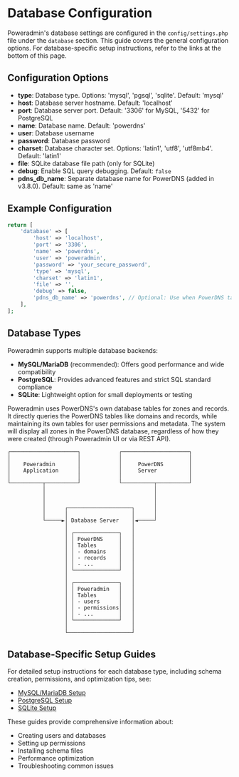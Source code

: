 # Database Configuration

Poweradmin's database settings are configured in the `config/settings.php` file under the `database` section. This guide covers the general configuration options. For database-specific setup instructions, refer to the links at the bottom of this page.

## Configuration Options

- **type**: Database type. Options: 'mysql', 'pgsql', 'sqlite'. Default: 'mysql'
- **host**: Database server hostname. Default: 'localhost'
- **port**: Database server port. Default: '3306' for MySQL, '5432' for PostgreSQL
- **name**: Database name. Default: 'powerdns'
- **user**: Database username
- **password**: Database password
- **charset**: Database character set. Options: 'latin1', 'utf8', 'utf8mb4'. Default: 'latin1'
- **file**: SQLite database file path (only for SQLite)
- **debug**: Enable SQL query debugging. Default: `false`
- **pdns_db_name**: Separate database name for PowerDNS (added in v3.8.0). Default: same as 'name'

## Example Configuration

```php
return [
    'database' => [
        'host' => 'localhost',
        'port' => '3306',
        'name' => 'powerdns',
        'user' => 'poweradmin',
        'password' => 'your_secure_password',
        'type' => 'mysql',
        'charset' => 'latin1',
        'file' => '',
        'debug' => false,
        'pdns_db_name' => 'powerdns', // Optional: Use when PowerDNS tables are in a separate database
    ],
];
```

## Database Types

Poweradmin supports multiple database backends:

- **MySQL/MariaDB** (recommended): Offers good performance and wide compatibility
- **PostgreSQL**: Provides advanced features and strict SQL standard compliance
- **SQLite**: Lightweight option for small deployments or testing

Poweradmin uses PowerDNS's own database tables for zones and records. It directly queries the PowerDNS tables like domains and records, while maintaining its own tables for user permissions and metadata. The system will display all zones in the PowerDNS database, regardless of how they were created (through Poweradmin UI or via REST API).

```
┌─────────────────────┐            ┌─────────────────────┐
│                     │            │                     │
│    Poweradmin       │            │     PowerDNS        │
│    Application      │            │     Server          │
│                     │            │                     │
└──────────┬──────────┘            └──────────┬──────────┘
           │                                  │
           │                                  │
           │                                  │
           │      ┌────────────────────┐      │
           │      │                    │      │
           └─────►│ Database Server    │◄─────┘
                  │                    │
                  │ ┌──────────────┐   │
                  │ │ PowerDNS     │   │
                  │ │ Tables       │   │
                  │ │ - domains    │   │
                  │ │ - records    │   │
                  │ │ - ...        │   │
                  │ └──────────────┘   │
                  │                    │
                  │ ┌──────────────┐   │
                  │ │ Poweradmin   │   │
                  │ │ Tables       │   │
                  │ │ - users      │   │
                  │ │ - permissions│   │
                  │ │ - ...        │   │
                  │ └──────────────┘   │
                  │                    │
                  └────────────────────┘
```

## Database-Specific Setup Guides

For detailed setup instructions for each database type, including schema creation, permissions, and optimization tips, see:

- [MySQL/MariaDB Setup](../database/mysql-configuration.md)
- [PostgreSQL Setup](../database/postgresql-configuration.md)
- [SQLite Setup](../database/sqlite.md)

These guides provide comprehensive information about:
- Creating users and databases
- Setting up permissions
- Installing schema files
- Performance optimization
- Troubleshooting common issues
